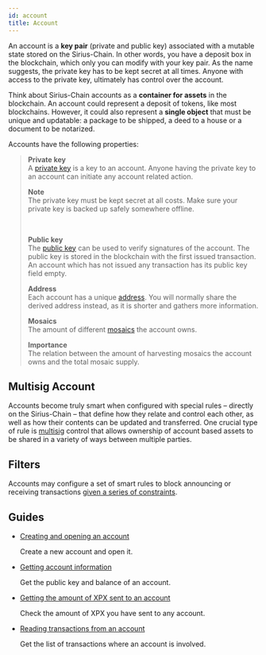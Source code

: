 ```yaml
---
id: account
title: Account
---
```

An account is a **key pair** (private and public key) associated with a mutable state stored on the Sirius-Chain. In other words, you have a deposit box in the blockchain, which only you can modify with your key pair. As the name suggests, the private key has to be kept secret at all times. Anyone with access to the private key, ultimately has control over the account.

Think about Sirius-Chain accounts as a **container for assets** in the blockchain. An account could represent a deposit of tokens, like most blockchains. However, it could also represent a **single object** that must be unique and updatable: a package to be shipped, a deed to a house or a document to be notarized.

Accounts have the following properties:

> **Private key** <br>
> A [private key](../protocol/cryptography.md#private-and-public-key) is a key to an account. Anyone having the private key to an account can initiate any account related action. <br>
>
>  <div class="info">  
> 
> **Note** <br>
>    The private key must be kept secret at all costs. Make sure your private key is backed up safely somewhere offline.
> </div><br>
>
> **Public key** <br>
> The [public key](../protocol/cryptography.md#private-and-public-key) can be used to verify signatures of the account. The public key is stored in the blockchain with the first issued transaction. An account which has not issued any transaction has its public key field empty. <br>
>
> **Address** <br>
> Each account has a unique [address](../protocol/cryptography.md#address). You will normally share the derived address instead, as it is shorter and gathers more information. <br>
>
> **Mosaics** <br>
> The amount of different [mosaics](./mosaic.md) the account owns. <br>
>
> **Importance** <br>
> The relation between the amount of harvesting mosaics the account owns and the total mosaic supply. 

## Multisig Account

Accounts become truly smart when configured with special rules – directly on the Sirius-Chain – that define how they relate and control each other, as well as how their contents can be updated and transferred. One crucial type of rule is [multisig](./multisig-account.md) control that allows ownership of account based assets to be shared in a variety of ways between multiple parties.

## Filters

Accounts may configure a set of smart rules to block announcing or receiving transactions [given a series of constraints](./account-filter.md).


## Guides

- [Creating and opening an account](../guides/account/creating-and-opening-an-account.md)

    Create a new account and open it.

- [Getting account information](../guides/account/getting-account-information.md)

    Get the public key and balance of an account.

- [Getting the amount of XPX sent to an account](../guides/account/getting-the-amount-of-XPX-sent-to-an-account.md)

    Check the amount of XPX you have sent to any account.

- [Reading transactions from an account](../guides/account/reading-transactions-from-an-account.md)

    Get the list of transactions where an account is involved.

